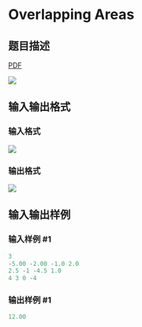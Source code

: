 # Overlapping Areas

## 题目描述

[problemUrl]: https://uva.onlinejudge.org/index.php?option=com_onlinejudge&Itemid=8&category=11&page=show_problem&problem=875

[PDF](https://uva.onlinejudge.org/external/9/p934.pdf)

![](https://cdn.luogu.com.cn/upload/vjudge_pic/UVA934/9a8406eb936f5110a90e1158f5152afb020dc148.png)

## 输入输出格式

### 输入格式

![](https://cdn.luogu.com.cn/upload/vjudge_pic/UVA934/be32eef111281390d096f7ae87847ea9b1294c53.png)

### 输出格式

![](https://cdn.luogu.com.cn/upload/vjudge_pic/UVA934/1d38689c150a499d7a72018f9545e501506b7c46.png)

## 输入输出样例

### 输入样例 #1

```cpp
3
-5.00 -2.00 -1.0 2.0
2.5 -1 -4.5 1.0
4 3 0 -4
```


### 输出样例 #1

```cpp
12.00
```



